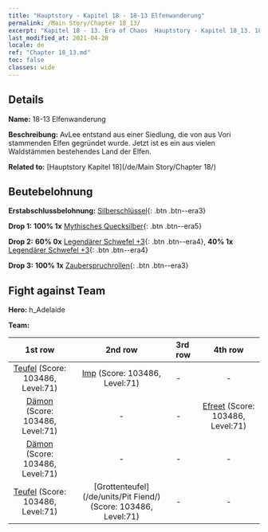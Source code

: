 ```yaml
---
title: "Hauptstory - Kapitel 18 - 18-13 Elfenwanderung"
permalink: /Main Story/Chapter 18_13/
excerpt: "Kapitel 18 - 13. Era of Chaos  Hauptstory - Kapitel 18_13. 18-13 Elfenwanderung"
last_modified_at: 2021-04-28
locale: de
ref: "Chapter 18_13.md"
toc: false
classes: wide
---
```


## Details

 **Name:** 18-13 Elfenwanderung

 **Beschreibung:** AvLee entstand aus einer Siedlung, die von aus Vori stammenden Elfen gegründet wurde. Jetzt ist es ein aus vielen Waldstämmen bestehendes Land der Elfen.

 **Related to:** [Hauptstory Kapitel 18](/de/Main Story/Chapter 18/)

## Beutebelohnung

 **Erstabschlussbelohnung:** [Silberschlüssel](/ItemsDE/con_693/){: .btn .btn--era3}

 **Drop 1:** **100% 1x** [Mythisches Quecksilber](/ItemsDE/mat_63/){: .btn .btn--era5}

 **Drop 2:** **60% 0x** [Legendärer Schwefel +3](/ItemsDE/mat_57/){: .btn .btn--era4}, **40% 1x** [Legendärer Schwefel +3](/ItemsDE/mat_57/){: .btn .btn--era4}

 **Drop 3:** **100% 1x** [Zauberspruchrollen](/ItemsDE/con_694/){: .btn .btn--era3}


## Fight against Team
 **Hero:** h_Adelaide

 **Team:**


  | 1st row | 2nd row | 3rd row | 4th row |
  |:----:|:----:|:----|:----:|
  | [Teufel](/de/units/Devil/) (Score: 103486, Level:71)  | [Imp](/de/units/Imp/) (Score: 103486, Level:71)  | - | - |
  | [Dämon](/de/units/Demon/) (Score: 103486, Level:71)  | - | - | [Efreet](/de/units/Efreeti/) (Score: 103486, Level:71)  |
  | [Dämon](/de/units/Demon/) (Score: 103486, Level:71)  | - | - | - |
  | [Teufel](/de/units/Devil/) (Score: 103486, Level:71)  | [Grottenteufel](/de/units/Pit Fiend/) (Score: 103486, Level:71)  | - | - |


